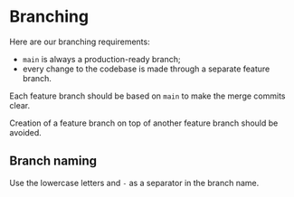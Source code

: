 # Branching

Here are our branching requirements:

- `main` is always a production-ready branch;
- every change to the codebase is made through a separate feature branch.

Each feature branch should be based on `main` to make the merge commits clear.

Creation of a feature branch on top of another feature branch should be avoided.

## Branch naming

Use the lowercase letters and `-` as a separator in the branch name.
